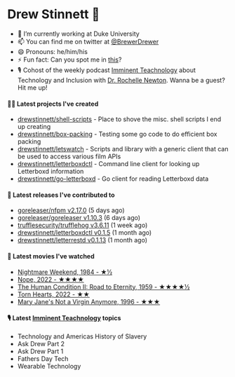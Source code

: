 
# Drew Stinnett 👋

- 🔭 I’m currently working at Duke University
- 📫 You can find me on twitter at [@BrewerDrewer](https://twitter.com/BrewerDrewer)
- 😄 Pronouns: he/him/his
- ⚡ Fun fact: Can you spot me in [this](https://www.youtube.com/watch?v=oL9WnB0qHBA)?
- 🎙 Cohost of the weekly podcast [Imminent Teachnology](https://podcast.imminentteachnology.com/) about Technology and Inclusion with [Dr. Rochelle Newton](https://www.linkedin.com/in/drrochellenewton/). Wanna be a guest? Hit me up!

#### 👨‍💻 Latest projects I've created
- [drewstinnett/shell-scripts](https://github.com/drewstinnett/shell-scripts) - Place to shove the misc. shell scripts I end up creating
- [drewstinnett/box-packing](https://github.com/drewstinnett/box-packing) - Testing some go code to do efficient box packing
- [drewstinnett/letswatch](https://github.com/drewstinnett/letswatch) - Scripts and library with a generic client that can be used to access various film APIs
- [drewstinnett/letterboxdctl](https://github.com/drewstinnett/letterboxdctl) - Command line client for looking up Letterboxd information
- [drewstinnett/go-letterboxd](https://github.com/drewstinnett/go-letterboxd) - Go client for reading Letterboxd data

#### 🚀 Latest releases I've contributed to
- [goreleaser/nfpm v2.17.0](https://github.com/goreleaser/nfpm/releases/tag/v2.17.0) (5 days ago)
- [goreleaser/goreleaser v1.10.3](https://github.com/goreleaser/goreleaser/releases/tag/v1.10.3) (6 days ago)
- [trufflesecurity/trufflehog v3.6.11](https://github.com/trufflesecurity/trufflehog/releases/tag/v3.6.11) (1 week ago)
- [drewstinnett/letterboxdctl v0.1.5](https://github.com/drewstinnett/letterboxdctl/releases/tag/v0.1.5) (1 month ago)
- [drewstinnett/letterrestd v0.1.13](https://github.com/drewstinnett/letterrestd/releases/tag/v0.1.13) (1 month ago)

#### 🍿 Latest movies I've watched
- [Nightmare Weekend, 1984 - ★½](https://letterboxd.com/mondodrew/film/nightmare-weekend/)
- [Nope, 2022 - ★★★★](https://letterboxd.com/mondodrew/film/nope/)
- [The Human Condition II: Road to Eternity, 1959 - ★★★★½](https://letterboxd.com/mondodrew/film/the-human-condition-ii-road-to-eternity/)
- [Torn Hearts, 2022 - ★★](https://letterboxd.com/mondodrew/film/torn-hearts/)
- [Mary Jane&#39;s Not a Virgin Anymore, 1996 - ★★★](https://letterboxd.com/mondodrew/film/mary-janes-not-a-virgin-anymore/)

#### 🎙 Latest [Imminent Teachnology](https://podcast.imminentteachnology.com/) topics
- Technology and Americas History of Slavery
- Ask Drew Part 2
- Ask Drew Part 1
- Fathers Day Tech
- Wearable Technology
